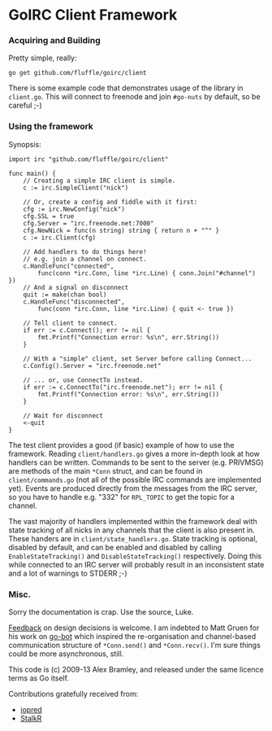 GoIRC Client Framework
======================

### Acquiring and Building

Pretty simple, really:

	go get github.com/fluffle/goirc/client

There is some example code that demonstrates usage of the library in `client.go`. This will connect to freenode and join `#go-nuts` by default, so be careful ;-)

### Using the framework

Synopsis:

	import irc "github.com/fluffle/goirc/client"

	func main() {
		// Creating a simple IRC client is simple.
		c := irc.SimpleClient("nick")

		// Or, create a config and fiddle with it first:
		cfg := irc.NewConfig("nick")
		cfg.SSL = true
		cfg.Server = "irc.freenode.net:7000"
		cfg.NewNick = func(n string) string { return n + "^" }
		c := irc.Client(cfg)

		// Add handlers to do things here!
		// e.g. join a channel on connect.
		c.HandleFunc("connected",
			func(conn *irc.Conn, line *irc.Line) { conn.Join("#channel") })
		// And a signal on disconnect
		quit := make(chan bool)
		c.HandleFunc("disconnected",
			func(conn *irc.Conn, line *irc.Line) { quit <- true })

		// Tell client to connect.
		if err := c.Connect(); err != nil {
			fmt.Printf("Connection error: %s\n", err.String())
		}

		// With a "simple" client, set Server before calling Connect...
		c.Config().Server = "irc.freenode.net"

		// ... or, use ConnectTo instead.
		if err := c.ConnectTo("irc.freenode.net"); err != nil {
			fmt.Printf("Connection error: %s\n", err.String())
		}

		// Wait for disconnect
		<-quit
	}

The test client provides a good (if basic) example of how to use the framework.
Reading `client/handlers.go` gives a more in-depth look at how handlers can be
written. Commands to be sent to the server (e.g. PRIVMSG) are methods of the
main `*Conn` struct, and can be found in `client/commands.go` (not all of the
possible IRC commands are implemented yet). Events are produced directly from
the messages from the IRC server, so you have to handle e.g. "332" for
`RPL_TOPIC` to get the topic for a channel.

The vast majority of handlers implemented within the framework deal with state
tracking of all nicks in any channels that the client is also present in. These
handers are in `client/state_handlers.go`. State tracking is optional, disabled
by default, and can be enabled and disabled by calling `EnableStateTracking()`
and `DisableStateTracking()` respectively. Doing this while connected to an IRC
server will probably result in an inconsistent state and a lot of warnings to
STDERR ;-)

### Misc.

Sorry the documentation is crap. Use the source, Luke.

[Feedback](mailto:a.bramley@gmail.com) on design decisions is welcome. I am
indebted to Matt Gruen for his work on
[go-bot](http://code.google.com/p/go-bot/source/browse/irc.go) which inspired
the re-organisation and channel-based communication structure of `*Conn.send()`
and `*Conn.recv()`. I'm sure things could be more asynchronous, still.

This code is (c) 2009-13 Alex Bramley, and released under the same licence terms
as Go itself.

Contributions gratefully received from:

  - [iopred](http://github.com/iopred)
  - [StalkR](http://github.com/StalkR)

